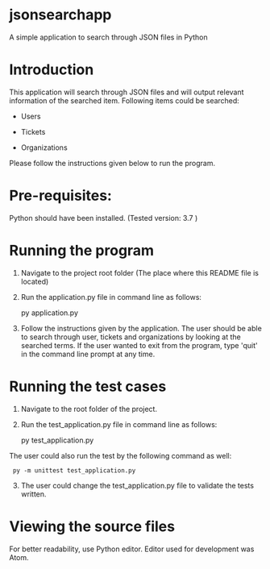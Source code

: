 # jsonsearchapp
A simple application to search through JSON files in Python
# Introduction

  
This application will search through JSON files and will output relevant information
  of the searched item.
  Following items could be searched:

    
* Users
    
* Tickets
    
* Organizations



Please follow the instructions given below to run the program.



# Pre-requisites:
  
Python should have been installed. (Tested version: 3.7 )



# Running the program
  
1. Navigate to the project root folder (The place where this README file is located)
  
2. Run the application.py file in command line as follows:

      py application.py
  
3. Follow the instructions given by the application. The user should be able to search through
 user, tickets and organizations by looking at the searched terms. If the user wanted to exit
 from the program, type 'quit' in the command line prompt at any time.



# Running the test cases
  

1. Navigate to the root folder of the project.
  
2. Run the test_application.py file in command line as follows:

     py test_application.py 

     
The user could also run the test by the following command as well:

     py -m unittest test_application.py
  
3. The user could change the test_application.py file to validate the tests written.

# Viewing the source files

For better readability, use Python editor. Editor used for development was Atom.

